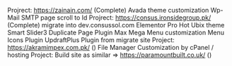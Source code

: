Projrect: https://zainain.com/ (Complete)
  Avada theme customization
  Wp-Mail SMTP
  page scroll to Id
Projrect: https://consus.ironsidegroup.pk/ (Complete) migrate into dev.consussol.com
  Elementor Pro
  Hot Ubix theme
  Smart Slider3
  Duplicate Page Plugin
  Max Mega Menu customization
  Menu Icons Plugin
  UpdraftPlus Plugin from migrate site
Project: https://akramimpex.com.pk/ ()
  File Manager Customization by cPanel / hosting
Project: Build site as similar => https://paramountbuilt.co.uk/ ()

